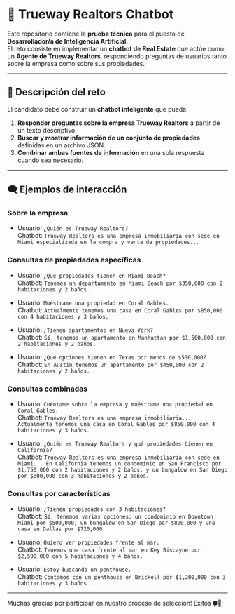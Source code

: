 # 🏡 Trueway Realtors Chatbot

Este repositorio contiene la **prueba técnica** para el puesto de **Desarrollador/a de Inteligencia Artificial**.  
El reto consiste en implementar un **chatbot de Real Estate** que actúe como un **Agente de Trueway Realtors**, respondiendo preguntas de usuarios tanto sobre la empresa como sobre sus propiedades.

---

## 📌 Descripción del reto

El candidato debe construir un **chatbot inteligente** que pueda:

1. **Responder preguntas sobre la empresa Trueway Realtors** a partir de un texto descriptivo.
2. **Buscar y mostrar información de un conjunto de propiedades** definidas en un archivo JSON.
3. **Combinar ambas fuentes de información** en una sola respuesta cuando sea necesario.

---

## 🗨️ Ejemplos de interacción

### Sobre la empresa
- Usuario: `¿Quién es Trueway Realtors?`  
  Chatbot: `Trueway Realtors es una empresa inmobiliaria con sede en Miami especializada en la compra y venta de propiedades...`

### Consultas de propiedades específicas
- Usuario: `¿Qué propiedades tienen en Miami Beach?`  
  Chatbot: `Tenemos un departamento en Miami Beach por $350,000 con 2 habitaciones y 2 baños.`

- Usuario: `Muéstrame una propiedad en Coral Gables.`  
  Chatbot: `Actualmente tenemos una casa en Coral Gables por $850,000 con 4 habitaciones y 3 baños.`

- Usuario: `¿Tienen apartamentos en Nueva York?`  
  Chatbot: `Sí, tenemos un apartamento en Manhattan por $1,500,000 con 2 habitaciones y 2 baños.`

- Usuario: `¿Qué opciones tienen en Texas por menos de $500,000?`  
  Chatbot: `En Austin tenemos un apartamento por $450,000 con 2 habitaciones y 2 baños.`

### Consultas combinadas
- Usuario: `Cuéntame sobre la empresa y muéstrame una propiedad en Coral Gables.`  
  Chatbot: `Trueway Realtors es una empresa inmobiliaria... Actualmente tenemos una casa en Coral Gables por $850,000 con 4 habitaciones y 3 baños.`

- Usuario: `¿Quién es Trueway Realtors y qué propiedades tienen en California?`  
  Chatbot: `Trueway Realtors es una empresa inmobiliaria con sede en Miami... En California tenemos un condominio en San Francisco por $1,750,000 con 2 habitaciones y 2 baños, y un bungalow en San Diego por $800,000 con 3 habitaciones y 2 baños.`

### Consultas por características
- Usuario: `¿Tienen propiedades con 3 habitaciones?`  
  Chatbot: `Sí, tenemos varias opciones: un condominio en Downtown Miami por $500,000, un bungalow en San Diego por $800,000 y una casa en Dallas por $720,000.`

- Usuario: `Quiero ver propiedades frente al mar.`  
  Chatbot: `Tenemos una casa frente al mar en Key Biscayne por $2,500,000 con 5 habitaciones y 4 baños.`

- Usuario: `Estoy buscando un penthouse.`  
  Chatbot: `Contamos con un penthouse en Brickell por $1,200,000 con 3 habitaciones y 3 baños.`

---

Muchas gracias por participar en nuestro proceso de selección! Exitos 🍀🤞

